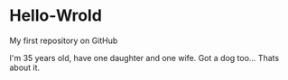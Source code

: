 # Hello-Wrold
My first repository on GitHub

I'm 35 years old, have one daughter and one wife. Got a dog too... Thats about it.
